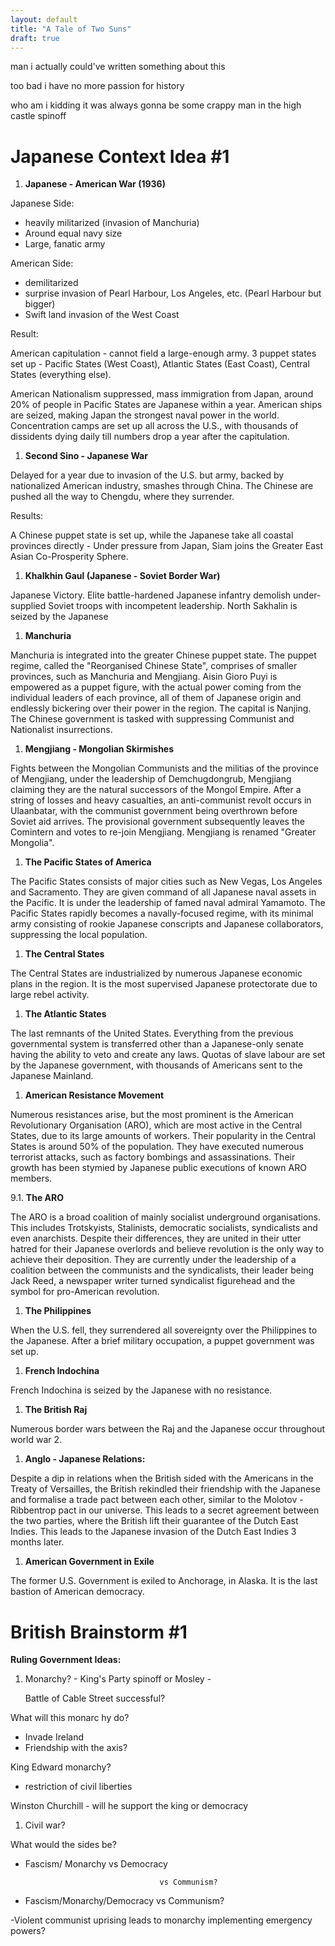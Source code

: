 ```yaml
---
layout: default
title: "A Tale of Two Suns"
draft: true
---
```


man i actually could've written something about this

too bad i have no more passion for history

who am i kidding it was always gonna be some crappy man in the high castle spinoff

# Japanese Context Idea #1

1.  **Japanese - American War (1936)**

Japanese Side:

-   heavily militarized (invasion of Manchuria)
-   Around equal navy size
-   Large, fanatic army

American Side:

-   demilitarized
-   surprise invasion of Pearl Harbour, Los Angeles, etc. (Pearl Harbour but bigger)
-   Swift land invasion of the West Coast

Result:

American capitulation - cannot field a large-enough army. 3 puppet states set up - Pacific States (West Coast), Atlantic States (East Coast), Central States (everything else).

American Nationalism suppressed, mass immigration from Japan, around 20% of people in Pacific States are Japanese within a year. American ships are seized, making Japan the strongest naval power in the world. Concentration camps are set up all across the U.S., with thousands of dissidents dying daily till numbers drop a year after the capitulation.

1.  **Second Sino - Japanese War**

Delayed for a year due to invasion of the U.S. but army, backed by nationalized American industry, smashes through China. The Chinese are pushed all the way to Chengdu, where they surrender.

Results:

A Chinese puppet state is set up, while the Japanese take all coastal provinces directly - Under pressure from Japan, Siam joins the Greater East Asian Co-Prosperity Sphere.

1.  **Khalkhin Gaul (Japanese - Soviet Border War)**

Japanese Victory. Elite battle-hardened Japanese infantry demolish under-supplied Soviet troops with incompetent leadership. North Sakhalin is seized by the Japanese

1.  **Manchuria**

Manchuria is integrated into the greater Chinese puppet state. The puppet regime, called the "Reorganised Chinese State", comprises of smaller provinces, such as Manchuria and Mengjiang. Aisin Gioro Puyi is empowered as a puppet figure, with the actual power coming from the individual leaders of each province, all of them of Japanese origin and endlessly bickering over their power in the region. The capital is Nanjing. The Chinese government is tasked with suppressing Communist and Nationalist insurrections.

1.  **Mengjiang - Mongolian Skirmishes**

Fights between the Mongolian Communists and the militias of the province of Mengjiang, under the leadership of Demchugdongrub, Mengjiang claiming they are the natural successors of the Mongol Empire. After a string of losses and heavy casualties, an anti-communist revolt occurs in Ulaanbatar, with the communist government being overthrown before Soviet aid arrives. The provisional government subsequently leaves the Comintern and votes to re-join Mengjiang. Mengjiang is renamed "Greater Mongolia".

1.  **The Pacific States of America**

The Pacific States consists of major cities such as New Vegas, Los Angeles and Sacramento. They are given command of all Japanese naval assets in the Pacific. It is under the leadership of famed naval admiral Yamamoto. The Pacific States rapidly becomes a navally-focused regime, with its minimal army consisting of rookie Japanese conscripts and Japanese collaborators, suppressing the local population.

1.  **The Central States**

The Central States are industrialized by numerous Japanese economic plans in the region. It is the most supervised Japanese protectorate due to large rebel activity.

1.  **The Atlantic States**

The last remnants of the United States. Everything from the previous governmental system is transferred other than a Japanese-only senate having the ability to veto and create any laws. Quotas of slave labour are set by the Japanese government, with thousands of Americans sent to the Japanese Mainland.

1.  **American Resistance Movement**

Numerous resistances arise, but the most prominent is the American Revolutionary Organisation (ARO), which are most active in the Central States, due to its large amounts of workers. Their popularity in the Central States is around 50% of the population. They have executed numerous terrorist attacks, such as factory bombings and assassinations. Their growth has been stymied by Japanese public executions of known ARO members.

9.1. **The ARO**

The ARO is a broad coalition of mainly socialist underground organisations. This includes Trotskyists, Stalinists, democratic socialists, syndicalists and even anarchists. Despite their differences, they are united in their utter hatred for their Japanese overlords and believe revolution is the only way to achieve their deposition. They are currently under the leadership of a coalition between the communists and the syndicalists, their leader being Jack Reed, a newspaper writer turned syndicalist figurehead and the symbol for pro-American revolution.

1.  **The Philippines**

When the U.S. fell, they surrendered all sovereignty over the Philippines to the Japanese. After a brief military occupation, a puppet government was set up.

1.  **French Indochina**

French Indochina is seized by the Japanese with no resistance.

1.  **The British Raj**

Numerous border wars between the Raj and the Japanese occur throughout world war 2.

1.  **Anglo - Japanese Relations:**

Despite a dip in relations when the British sided with the Americans in the Treaty of Versailles, the British rekindled their friendship with the Japanese and formalise a trade pact between each other, similar to the Molotov - Ribbentrop pact in our universe. This leads to a secret agreement between the two parties, where the British lift their guarantee of the Dutch East Indies. This leads to the Japanese invasion of the Dutch East Indies 3 months later.

1.  **American Government in Exile**

The former U.S. Government is exiled to Anchorage, in Alaska. It is the last bastion of American democracy.

# British Brainstorm #1

**Ruling Government Ideas:**

1.  Monarchy? - King's Party spinoff or Mosley -
    
    Battle of Cable Street successful?
    

What will this monarc hy do?

-   Invade Ireland
-   Friendship with the axis?

King Edward monarchy?

-   restriction of civil liberties

Winston Churchill - will he support the king or democracy

1.  Civil war?

What would the sides be?

-   Fascism/ Monarchy vs Democracy
    
    ```
                                  vs Communism?
    ```
    
-   Fascism/Monarchy/Democracy vs Communism?
    

-Violent communist uprising leads to monarchy implementing emergency powers?